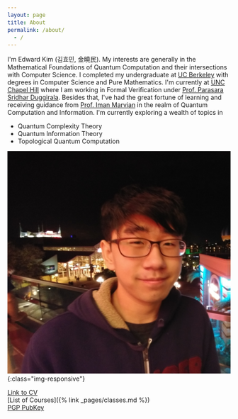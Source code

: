 ```yaml
---
layout: page
title: About
permalink: /about/
  - /
---
```


 I'm Edward Kim (김효민, 金曉民). My interests are generally in the Mathematical Foundations of Quantum Computation and their intersections with Computer Science. I completed my undergraduate at [UC Berkeley](https://cs.berkeley.edu/) with degrees in Computer Science and Pure Mathematics. I'm currently at [UNC Chapel Hill](https://cs.unc.edu/) where I am working in Formal Verification under [Prof. Parasara Sridhar Duggirala](https://www.cs.unc.edu/~psd/). Besides that, I've had the great fortune of learning and receiving guidance from [Prof. Iman Marvian](https://sites.duke.edu/marvian/) in the realm of Quantum Computation and Information. I'm currently exploring a wealth of topics in

  * Quantum Complexity Theory  
  * Quantum Information Theory
  * Topological Quantum Computation

  ![Profile Picture](/images/profile.jpg){:class="img-responsive"}

  [Link to CV](https://github.com/ekim1919/CV/blob/master/current/EdwardKimCV.pdf)  
  [List of Courses]({% link _pages/classes.md %})  
  [PGP PubKey](https://ekim1919.github.io/pubkey.asc)

